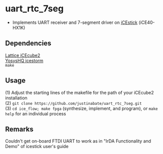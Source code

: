 # uart_rtc_7seg
- Implements UART receiver and 7-segment driver on [iCEstick](https://www.latticesemi.com/icestick) (iCE40-HX1K)<br/>

## Dependencies
[Lattice iCEcube2](https://www.latticesemi.com/iCEcube2)<br/>
[YosysHQ icestorm](https://github.com/YosysHQ/icestorm)<br/>
```make```<br/>

## Usage
(1) Adjust the starting lines of the makefile for the path of your iCEcube2 installation<br/>
(2) ```git clone https://github.com/justinabate/uart_rtc_7seg.git```<br/>
(3) ```cd ice_flow; make fpga``` (synthesize, implement, and program), or ```make help``` for an individual process

## Remarks 
Couldn't get on-board FTDI UART to work as in "IrDA Functionality and Demo" of icestick user's guide